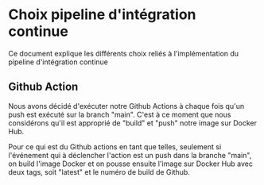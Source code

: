 # Choix pipeline d'intégration continue

Ce document explique les différents choix reliés à l'implémentation du pipeline d'intégration continue


## Github Action
Nous avons décidé d'exécuter notre Github Actions à chaque fois qu'un push est exécuté sur la branch "main".
C'est à ce moment que nous considérons qu'il est approprié de "build" et "push" notre image sur Docker Hub.

Pour ce qui est du Github actions en tant que telles, seulement si l'événement qui à déclencher l'action est 
un push dans la branche "main", on build l'image Docker et on pousse ensuite l'image sur Docker Hub avec deux
tags, soit "latest" et le numéro de build de Github.